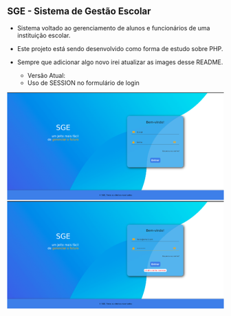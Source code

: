 ## SGE - Sistema de Gestão Escolar

* Sistema voltado ao gerenciamento de alunos e funcionários de uma instituição escolar.
* Este projeto está sendo desenvolvido como forma de estudo sobre PHP.
* Sempre que adicionar algo novo irei atualizar as images desse README.


   * Versão Atual:
   * Uso de SESSION no formulário de login

<div align="center">
     <img src="./images/login-page.png" alt="login page" width="700px">
     <img src="./images/login-page2.png" alt="login page" width="700px">
<div>   